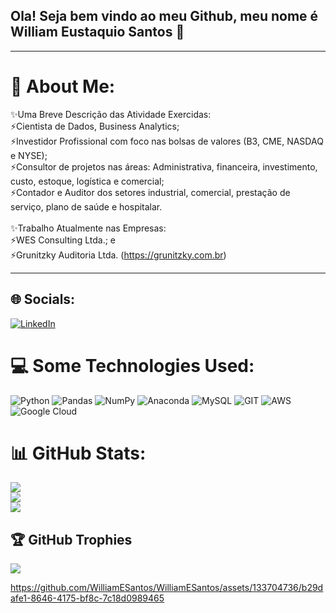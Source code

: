 ## Ola! Seja bem vindo ao meu Github, meu nome é William Eustaquio Santos 👋
____________________________________________________________________________________________________________________________________________________________________________________________________________________________________________

# 💫 About Me:
✨Uma Breve Descrição das Atividade Exercidas:<br>⚡Cientista de Dados, Business Analytics; <br>⚡Investidor Profissional com foco nas bolsas de valores (B3, CME, NASDAQ e NYSE); <br>⚡Consultor de projetos nas áreas:  Administrativa, financeira, investimento, custo, estoque, logística e comercial;  <br>⚡Contador e Auditor dos setores industrial, comercial, 
 prestação de serviço, plano de saúde e hospitalar.<br><br>✨Trabalho Atualmente nas Empresas:<br>⚡WES Consulting Ltda.; e<br>⚡Grunitzky Auditoria Ltda. (https://grunitzky.com.br)
____________________________________________________________________________________________________________________________________________________________________________________________________________________________________________
  
## 🌐 Socials:
[![LinkedIn](https://img.shields.io/badge/LinkedIn-%230077B5.svg?logo=linkedin&logoColor=white)](https://linkedin.com/in/william-eustaquio-santos-0a106a117) 

# 💻 Some Technologies Used:
![Python](https://img.shields.io/badge/python-3670A0?style=for-the-badge&logo=python&logoColor=ffdd54) ![Pandas](https://img.shields.io/badge/pandas-%23150458.svg?style=for-the-badge&logo=pandas&logoColor=white) ![NumPy](https://img.shields.io/badge/numpy-%23013243.svg?style=for-the-badge&logo=numpy&logoColor=white) ![Anaconda](https://img.shields.io/badge/Anaconda-%2344A833.svg?style=for-the-badge&logo=anaconda&logoColor=white) ![MySQL](https://img.shields.io/badge/mysql-%2300000f.svg?style=for-the-badge&logo=mysql&logoColor=white) ![GIT](https://img.shields.io/badge/Git-fc6d26?style=for-the-badge&logo=git&logoColor=white) ![AWS](https://img.shields.io/badge/AWS-%23FF9900.svg?style=for-the-badge&logo=amazon-aws&logoColor=white) ![Google Cloud](https://img.shields.io/badge/GoogleCloud-%234285F4.svg?style=for-the-badge&logo=google-cloud&logoColor=white)


# 📊 GitHub Stats:
![](https://github-readme-stats.vercel.app/api?username=WilliamESantos&theme=radical&hide_border=false&include_all_commits=false&count_private=false)<br/>
![](https://github-readme-streak-stats.herokuapp.com/?user=WilliamESantos&theme=radical&hide_border=false)<br/>
![](https://github-readme-stats.vercel.app/api/top-langs/?username=WilliamESantos&theme=radical&hide_border=false&include_all_commits=false&count_private=false&layout=compact)

## 🏆 GitHub Trophies
![](https://github-profile-trophy.vercel.app/?username=WilliamESantos&theme=radical&no-frame=true&no-bg=false&margin-w=4) 

https://github.com/WilliamESantos/WilliamESantos/assets/133704736/b29dafe1-8646-4175-bf8c-7c18d0989465

<!-- Proudly created with GPRM ( https://gprm.itsvg.in ) -->





